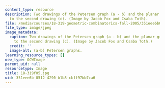 ```yaml
---
content_type: resource
description: Two drawings of the Petersen graph (a - b) and the planar graph corresponding
  to the second drawing (c). (Image by Jacob Fox and Csaba Toth).
file: /media/courses/18-319-geometric-combinatorics-fall-2005/351eee6b05124290b1b8cbff97bb7ca6_18-319f05.jpg
file_type: image/jpeg
image_metadata:
  caption: Two drawings of the Petersen graph (a - b) and the planar graph corresponding
    to the second drawing (c). (Image by Jacob Fox and Csaba Toth.)
  credit: ''
  image-alt: (a-b) Petersen graphs.
learning_resource_types: []
ocw_type: OCWImage
parent_uid: null
resourcetype: Image
title: 18-319f05.jpg
uid: 351eee6b-0512-4290-b1b8-cbff97bb7ca6
---
```

